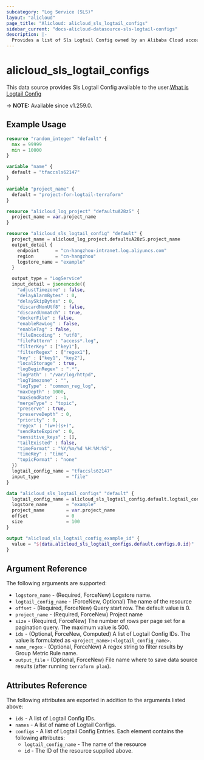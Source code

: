 ```yaml
---
subcategory: "Log Service (SLS)"
layout: "alicloud"
page_title: "Alicloud: alicloud_sls_logtail_configs"
sidebar_current: "docs-alicloud-datasource-sls-logtail-configs"
description: |-
  Provides a list of Sls Logtail Config owned by an Alibaba Cloud account.
---
```


# alicloud_sls_logtail_configs

This data source provides Sls Logtail Config available to the user.[What is Logtail Config](https://next.api.alibabacloud.com/document/Sls/2020-12-30/CreateConfig)

-> **NOTE:** Available since v1.259.0.

## Example Usage

```terraform
resource "random_integer" "default" {
  max = 99999
  min = 10000
}

variable "name" {
  default = "tfaccsls62147"
}

variable "project_name" {
  default = "project-for-logtail-terraform"
}

resource "alicloud_log_project" "defaultuA28zS" {
  project_name = var.project_name
}

resource "alicloud_sls_logtail_config" "default" {
  project_name = alicloud_log_project.defaultuA28zS.project_name
  output_detail {
    endpoint      = "cn-hangzhou-intranet.log.aliyuncs.com"
    region        = "cn-hangzhou"
    logstore_name = "example"
  }

  output_type = "LogService"
  input_detail = jsonencode({
    "adjustTimezone" : false,
    "delayAlarmBytes" : 0,
    "delaySkipBytes" : 0,
    "discardNonUtf8" : false,
    "discardUnmatch" : true,
    "dockerFile" : false,
    "enableRawLog" : false,
    "enableTag" : false,
    "fileEncoding" : "utf8",
    "filePattern" : "access*.log",
    "filterKey" : ["key1"],
    "filterRegex" : ["regex1"],
    "key" : ["key1", "key2"],
    "localStorage" : true,
    "logBeginRegex" : ".*",
    "logPath" : "/var/log/httpd",
    "logTimezone" : "",
    "logType" : "common_reg_log",
    "maxDepth" : 1000,
    "maxSendRate" : -1,
    "mergeType" : "topic",
    "preserve" : true,
    "preserveDepth" : 0,
    "priority" : 0,
    "regex" : "(w+)(s+)",
    "sendRateExpire" : 0,
    "sensitive_keys" : [],
    "tailExisted" : false,
    "timeFormat" : "%Y/%m/%d %H:%M:%S",
    "timeKey" : "time",
    "topicFormat" : "none"
  })
  logtail_config_name = "tfaccsls62147"
  input_type          = "file"
}

data "alicloud_sls_logtail_configs" "default" {
  logtail_config_name = alicloud_sls_logtail_config.default.logtail_config_name
  logstore_name       = "example"
  project_name        = var.project_name
  offset              = 0
  size                = 100
}

output "alicloud_sls_logtail_config_example_id" {
  value = "${data.alicloud_sls_logtail_configs.default.configs.0.id}"
}
```

## Argument Reference

The following arguments are supported:
* `logstore_name` - (Required, ForceNew) Logstore name.
* `logtail_config_name` - (ForceNew, Optional) The name of the resource
* `offset` - (Required, ForceNew) Query start row. The default value is 0.
* `project_name` - (Required, ForceNew) Project name
* `size` - (Required, ForceNew) The number of rows per page set for a pagination query. The maximum value is 500.
* `ids` - (Optional, ForceNew, Computed) A list of Logtail Config IDs. The value is formulated as `<project_name>:<logtail_config_name>`.
* `name_regex` - (Optional, ForceNew) A regex string to filter results by Group Metric Rule name.
* `output_file` - (Optional, ForceNew) File name where to save data source results (after running `terraform plan`).


## Attributes Reference

The following attributes are exported in addition to the arguments listed above:
* `ids` - A list of Logtail Config IDs.
* `names` - A list of name of Logtail Configs.
* `configs` - A list of Logtail Config Entries. Each element contains the following attributes:
  * `logtail_config_name` - The name of the resource
  * `id` - The ID of the resource supplied above.
